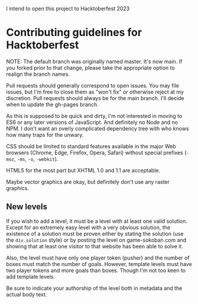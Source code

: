 I intend to open this project to Hacktoberfest 2023

# Contributing guidelines for Hacktoberfest

NOTE: The default branch was originally named master. It's now main. If you 
forked prior to that change, please take the appropriate option to realign the 
branch names.

Pull requests should generally correspond to open issues. You may file issues, 
but I'm free to close them as "won't fix" or otherwise reject at my discretion. 
Pull requests should always be for the main branch. I'll decide when to update 
the gh-pages branch.

As this is supposed to be quick and dirty, I'm not interested in moving to ES6 
or any later versions of JavaScript. And definitely no Node and no NPM. I don't 
want an overly complicated dependency tree with who knows how many traps for the 
unwary.

CSS should be limited to standard features available in the major Web browsers 
(Chrome, Edge, Firefox, Opera, Safari) without special prefixes (`-moz`, `-ms`, 
`-o`, `-webkit`).

HTML5 for the most part but XHTML 1.0 and 1.1 are acceptable.

Maybe vector graphics are okay, but definitely don't use any raster graphics.

## New levels

If you wish to add a level, it must be a level with at least one valid solution. 
Except for an extremely easy level with a very obvious solution, the existence 
of a solution must be proven either by stating the solution (use the 
`div.solution` style) or by posting the level on game-sokoban.com and showing 
that at least one visitor to that website has been able to solve it.

Also, the level must have only one player token (pusher) and the number of boxes 
must match the number of goals. However, template levels must have two player 
tokens and more goals than boxes. Though I'm not too keen to add template levels.

Be sure to indicate your authorship of the level both in metadata and the actual 
body text.
